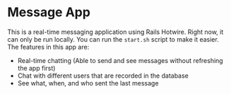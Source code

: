 # Message App

This is a real-time messaging application using Rails Hotwire. Right now, it can only be run locally. You can run the `start.sh` script to make it easier. The features in this app are:
* Real-time chatting (Able to send and see messages without refreshing the app first)
* Chat with different users that are recorded in the database
* See what, when, and who sent the last message
